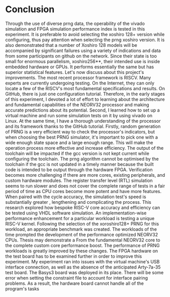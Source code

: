 # Conclusion

Through the use of diverse prng data, the operability of the vivado simulation and FPGA simulation 
performance index is tested in this experiment. It is preferable to avoid selecting the xoshiro 128+ 
version while configuring, thus pay attention when selecting the prng xoshiro version. It is also 
demonstrated that a number of Xoshiro 128 models will be accompanied by significant failures using 
a variety of indications and data from some participants on github on the network. Since their state is 
too small for enormous parallelism, xoshiro256**, their intended use is inside embedded hardware or 
GPUs. It performs essentially the same but has superior statistical features.
Let's now discuss about this project's improvements. The most recent processor framework is RISCV. 
Many experts are currently undergoing testing. On the Internet, they can only locate a few of the 
RISCV's most fundamental specifications and results. On GitHub, there is just one configuration 
tutorial. Therefore, in the early stages of this experiment, I devoted a lot of effort to learning about the 
architecture and fundamental capabilities of the NEORV32 processor and making accurate predictions 
about its potential. Second, I learned how to set up a virtual machine and run some simulation tests on 
it by using vivado on Linux. At the same time, I have a thorough understanding of the processor and 
its framework thanks to the GitHub tutorial.
Firstly, random generation of PRNG is a very efficient way to check the processor's indicators, but 
when choosing the best PRNG simulator, it's important to pick one with a wide enough state space 
and a large enough range. This will make the operation process more effective and increase 
efficiency. The output of the toolchain will be impacted if the gcc version is not kept current while 
configuring the toolchain. The prng algorithm cannot be optimised by the toolchain if the gcc is not 
updated in a timely manner because the built code is intended to be output through the hardware 
FPGA.
Verification becomes more challenging if there are more cores, existing peripherals, and custom 
hardware modules. The register transfer level (RTL) simulation seems to run slower and does not 
cover the complete range of tests in a fair period of time as CPU cores become more potent and have 
more features. When paired with the cycle accuracy, the simulation test's speed is substantially 
greater , lengthening and complicating the process.
This research explored how bespoke RISC-V core accuracy and efficiency can be tested using VHDL 
software simulation. An implementation-wise performance enhancement for a particular workload is 
testing a unique RISC-V kernel. Following the selection of the xoroshiro128+ PRNG for this 
workload, an appropriate benchmark was created. The workloads of the time prompted the 
development of the performance optimized NEORV32 CPUs. Thesis may demonstrate a From the 
fundamental NEORV32 core to the complete custom core performance boost. The performance of 
PRNG workloads is greatly improved by these changes.
The FPGA hardware on the test board has to be examined further in order to improve this experiment. 
My experiment ran into issues with the virtual machine's USB interface connection, as well as the 
absence of the anticipated Arty-7a-35 test board. The Basys3 board was deployed in its place. There 
will be some error when setting the constraint file to account for interface pairing problems. As a 
result, the hardware board cannot handle all of the program's tasks

